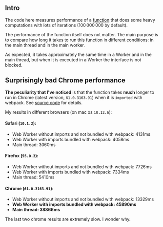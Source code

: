 ## Intro

The code here measures performance of a
[function](https://github.com/everdimension/web-worker-test/blob/master/src/doComputations.js)
that does some heavy computations with lots
of iterations&nbsp;(100&#8239;000&#8239;000 by default).

The performance of the function itself does not matter. The main purpose is
to compare how long it takes to run this function in different conditions:
in the main thread and in the main worker.

As expected, it takes approximately the same time in a Worker and in the main
thread, but when it is executed in a Worker the interface is not blocked.

## Surprisingly bad Chrome performance
**The peculiarity that I've noticed** is that the function takes **much** longer
to run in Chrome (latest version, `61.0.3163.91`) when it is `imported` with webpack.
See [source code](https://github.com/everdimension/web-worker-test/tree/master/src)
for details.

My results in different browsers (on mac os `10.12.6`):

#### Safari (`10.1.2`):
* Web Worker without imports and not bundled with webpack: 4131ms
* Web Worker with imports bundled with webpack: 4058ms
* Main thread: 3060ms

#### Firefox (`55.0.3`):
* Web Worker without imports and not bundled with webpack: 7726ms
* Web Worker with imports bundled with webpack: 7334ms
* Main thread: 5410ms

#### Chrome (`61.0.3163.91`):
* Web Worker without imports and not bundled with webpack: 13329ms
* **Web Worker with imports bundled with webpack: 45890ms**
* **Main thread: 38866ms**

The last two chrome results are extremely slow. I wonder why.

